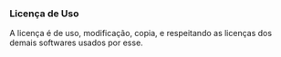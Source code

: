 ### Licença de Uso

A licença é de uso, modificação, copia, e respeitando as licenças dos demais softwares usados por esse.
